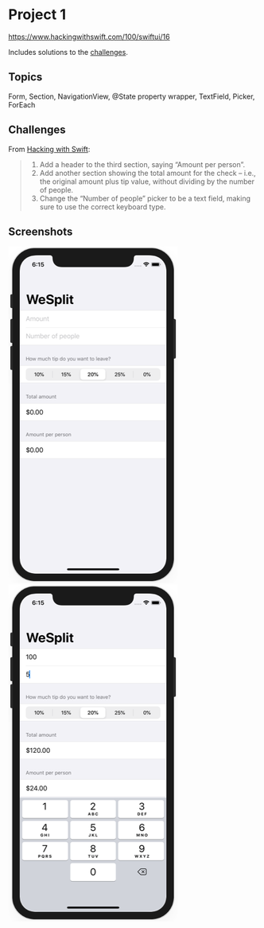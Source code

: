 # Project 1

https://www.hackingwithswift.com/100/swiftui/16

Includes solutions to the [challenges](https://www.hackingwithswift.com/books/ios-swiftui/wesplit-wrap-up).

## Topics

Form, Section, NavigationView, @State property wrapper, TextField, Picker, ForEach

## Challenges

From [Hacking with Swift](https://www.hackingwithswift.com/read/1/7/wrap-up):
>1. Add a header to the third section, saying “Amount per person”.
>2. Add another section showing the total amount for the check – i.e., the original amount plus tip value, without dividing by the number of people.
>3. Change the “Number of people” picker to be a text field, making sure to use the correct keyboard type.

## Screenshots

![screenshot1](screenshots/screen01.png)
![screenshot2](screenshots/screen02.png)
